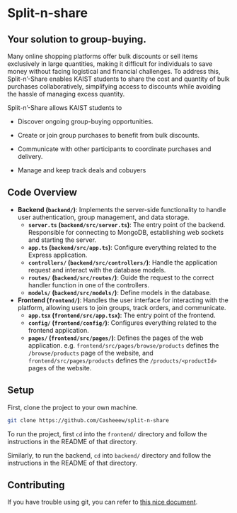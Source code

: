 # Split-n-share
## Your solution to group-buying.

Many online shopping platforms offer bulk discounts or sell items exclusively in large quantities, making it difficult for individuals to save money without facing logistical and financial challenges. To address this, Split-n’-Share enables KAIST students to share the cost and quantity of bulk purchases collaboratively, simplifying access to discounts while avoiding the hassle of managing excess quantity.

Split-n’-Share allows KAIST students to 

- Discover ongoing group-buying opportunities.

- Create or join group purchases to benefit from bulk discounts.

- Communicate with other participants to coordinate purchases and delivery.

- Manage and keep track deals and cobuyers

## Code Overview

- **Backend (`backend/`)**: Implements the server-side functionality to handle user authentication, group management, and data storage.
  - **`server.ts` (`backend/src/server.ts`)**: The entry point of the backend. Responsible for connecting to MongoDB, establishing web sockets and starting the server.
  - **`app.ts` (`backend/src/app.ts`)**: Configure everything related to the Express application.
  - **`controllers/` (`backend/src/controllers/`)**: Handle the application request and interact with the database models.
  - **`routes/` (`backend/src/routes/`)**: Guide the request to the correct handler function in one of the controllers.
  - **`models/` (`backend/src/models/`)**: Define models in the database.
- **Frontend (`frontend/`)**: Handles the user interface for interacting with the platform, allowing users to join groups, track orders, and communicate.
  - **`app.tsx` (`frontend/src/app.tsx`)**: The entry point of the frontend.
  - **`config/` (`frontend/config/`)**: Configures everything related to the frontend application.
  - **`pages/` (`frontend/src/pages/`)**: Defines the pages of the web application. e.g. `frontend/src/pages/browse/products` defines the `/browse/products` page of the website, and `frontend/src/pages/products` defines the `/products/<productId>` pages of the website.

## Setup

First, clone the project to your own machine.

```bash
git clone https://github.com/Casheeew/split-n-share
```

To run the project, first `cd` into the `frontend/` directory and follow the instructions in the README of that directory. 

Similarly, to run the backend, `cd` into `backend/` directory and follow the instructions in the README of that directory.

## Contributing

If you have trouble using git, you can refer to [this nice document](https://github.com/Kuuuube/Misc_Scripts/blob/main/notes/how_to_manage_a_forked_repo/readme.md).
